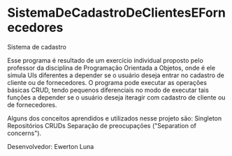 # SistemaDeCadastroDeClientesEFornecedores
Sistema de cadastro

Esse programa é resultado de um exercício individual proposto pelo professor da disciplina de Programação Orientada a Objetos, onde é
ele simula UIs diferentes a depender se o usuário deseja entrar no cadastro de cliente ou de fornecedores.
O programa pode executar as operações básicas CRUD, tendo pequenos diferenciais no modo de executar tais funções a depender
se o usuário deseja iteragir com cadastro de cliente ou de fornecedores.

Alguns dos conceitos aprendidos e utilizados nesse projeto são:
Singleton
Repositórios
CRUDs
Separação de preocupações ("Separation of concerns").

Desenvolvedor: Ewerton Luna
